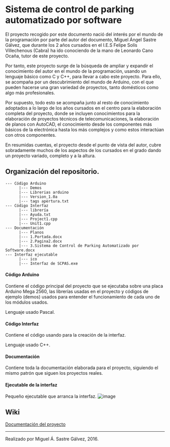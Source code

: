 
# Sistema de control de parking automatizado por software

El proyecto recogido por este documento nació del interés por el mundo de la programación por parte del autor del documento, Miguel Ángel Sastre Gálvez, que durante los 2 años cursados en el I.E.S Felipe Solís Villechenous (Cabra) ha ido conociendo de la mano de Leonardo Cano Ocaña, tutor de este proyecto.

Por tanto, este proyecto surge de la búsqueda de ampliar y expandir el conocimiento del autor en el mundo de la programación, usando un lenguaje básico como C y C++, para llevar a cabo este proyecto. Para ello, se acompaña por un descubrimiento del mundo de Arduino, con el que pueden hacerse una gran variedad de proyectos, tanto domésticos como algo más profesionales. 

Por supuesto, todo esto se acompaña junto al resto de conocimiento adoptados a lo largo de los años cursados en el centro para la elaboración completa del proyecto, donde se incluyen conocimientos para la elaboración de proyectos técnicos de telecomunicaciones, la elaboración de planos con AutoCAD, el conocimiento desde los componentes más básicos de la electrónica hasta los más complejos y como estos interactúan con otros componentes.

En resumidas cuentas, el proyecto desde el punto de vista del autor, cubre sobradamente muchos de los aspectos de los cursados en el grado dando un proyecto variado, completo y a la altura.

## Organización del repositorio.
```
--- Código Arduino  
      |--- Demos
      |--- Librerias arduino
      |--- Version_1.0a
      |--- tags apertura.txt
--- Código Interfaz
      |--- librería
      |--- Ayuda.txt
      |--- Project1.cpp
      |--- Unit1.cpp
--- Documentación
      |--- Planos
      |--- 1.Portada.docx
      |--- 2.Pagina2.docx
      |--- 3.Sistema de Control de Parking Automatizado por Software.docx
--- Interfaz ejecutable
      |--- ico
      |--- Interfaz de SCPAS.exe
```
#### Código Arduino 
Contiene el código principal del proyecto que se ejecutaba sobre una placa Arduino Mega 2560, las librerías usadas en el proyecto y códigos de ejemplo (demos) usados para entender el funcionamiento de cada uno de los módulos usados. 
 
Lenguaje usado Pascal.

#### Código Interfaz
Contiene el código usando para la creación de la interfaz.

Lenguaje usado C++.

#### Documentación
Contiene toda la documentación elaborada para el proyecto, siguiendo el mismo patrón que siguen los proyectos reales.

#### Ejecutable de la interfaz
Pequeño ejecutable que arranca la interfaz.
![image](https://user-images.githubusercontent.com/22893383/124522002-e09a5680-ddf1-11eb-871f-63188a226911.png)

## Wiki
[Documentación del proyecto](https://github.com/Sastre113/Proyecto-Final-CFGS/wiki)

***
Realizado por Miguel Á. Sastre Gálvez, 2016.
